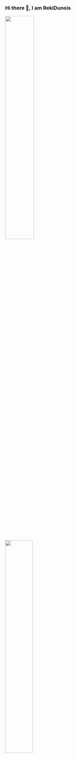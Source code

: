 ### Hi there 👋, I am RekiDunois

<p>
<a href="https://github.com/RekiDunois"><img align="center" width="43%" src="https://github-readme-stats.vercel.app/api?username=RekiDunois&show_icons=true&theme=tokyonight"/></a>
<br>
<br>
<a href="https://github.com/RekiDunois?tab=repositories"><img align="center" width="42%" src="https://github-readme-stats-rouge-tau.vercel.app/api/top-langs/?username=RekiDunois&layout=compact&hide=html&theme=tokyonight"/></a>
</p>


